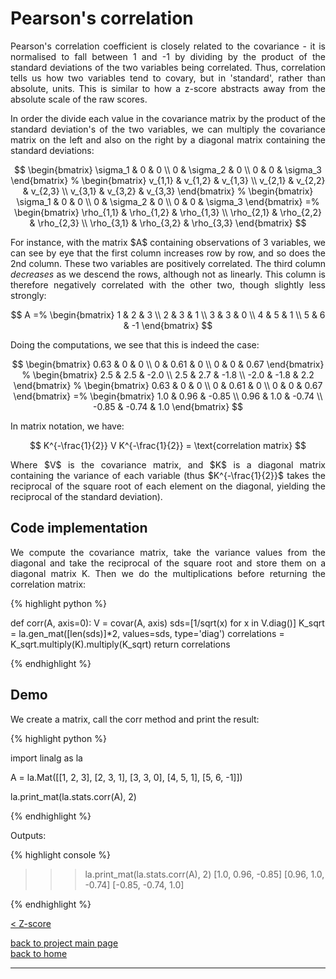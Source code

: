 # Pearson's correlation 
<div style="text-align: justify">
<p> Pearson's correlation coefficient is closely related to the covariance - it
is normalised to fall between 1 and -1 by dividing by the product of the
standard deviations of the two variables being correlated. Thus, correlation
tells us how two variables tend to covary, but in 'standard', rather than
absolute, units. This is similar to how a z-score abstracts away from the
absolute scale of the raw scores. </p>

<p> In order the divide each value in the covariance matrix by the product of
the standard deviation's of the two variables, we can multiply the covariance
matrix on the left and also on the right by a diagonal matrix containing the
standard deviations:</p>
</div>

$$
\begin{bmatrix}
    \sigma_1 & 0 & 0 \\
    0 & \sigma_2 & 0 \\
    0 & 0 & \sigma_3
\end{bmatrix}
%
\begin{bmatrix}
    v_{1,1} & v_{1,2} & v_{1,3} \\
    v_{2,1} & v_{2,2} & v_{2,3} \\
    v_{3,1} & v_{3,2} & v_{3,3}
\end{bmatrix}
%
\begin{bmatrix}
    \sigma_1 & 0 & 0 \\
    0 & \sigma_2 & 0 \\
    0 & 0 & \sigma_3
\end{bmatrix}
=%
\begin{bmatrix}
    \rho_{1,1} & \rho_{1,2} & \rho_{1,3} \\
    \rho_{2,1} & \rho_{2,2} & \rho_{2,3} \\
    \rho_{3,1} & \rho_{3,2} & \rho_{3,3}
\end{bmatrix}
$$

<div style="text-align: justify">
<p> For instance, with the matrix $A$ containing observations of 3 variables,
we can see by eye that the first column increases row by row, and so does the
2nd column. These two variables are positively correlated. The third column
<i>decreases</i> as we descend the rows, although not as linearly. This column
is therefore negatively correlated with the other two, though slightly less
strongly: </p>
</div>

$$
A =%
\begin{bmatrix}
    1 & 2 & 3 \\
    2 & 3 & 1 \\
    3 & 3 & 0 \\
    4 & 5 & 1 \\
    5 & 6 & -1
\end{bmatrix}
$$

<div style="text-align: justify">
<p>Doing the computations, we see that this is indeed the case:</p>
</div>

$$
\begin{bmatrix}
    0.63 & 0 & 0 \\
    0 & 0.61 & 0 \\
    0 & 0 & 0.67
\end{bmatrix}
%
\begin{bmatrix}
    2.5 & 2.5 & -2.0 \\
    2.5 & 2.7 & -1.8 \\
    -2.0 & -1.8 & 2.2
\end{bmatrix}
%
\begin{bmatrix}
    0.63 & 0 & 0 \\
    0 & 0.61 & 0 \\
    0 & 0 & 0.67
\end{bmatrix}
=%
\begin{bmatrix}
    1.0 & 0.96 & -0.85 \\
    0.96 & 1.0 & -0.74 \\
    -0.85 & -0.74 & 1.0
\end{bmatrix}
$$

<div style="text-align: justify">
<p>In matrix notation, we have:</p>
</div>

$$
K^{-\frac{1}{2}} V K^{-\frac{1}{2}} = \text{correlation matrix}
$$

<div style="text-align: justify">
<p>Where $V$ is the covariance matrix, and $K$ is a diagonal matrix containing
the variance of each variable (thus $K^{-\frac{1}{2}}$ takes the reciprocal of
the square root of each element on the diagonal, yielding the reciprocal of the
standard deviation).</p>
</div>

## Code implementation
<div style="text-align: justify">
<p>We compute the covariance matrix, take the variance values from the diagonal
and take the reciprocal of the square root and store them on a diagonal matrix
K. Then we do the multiplications before returning the correlation matrix:</p>
</div>

{% highlight python %}

def corr(A, axis=0):
    V = covar(A, axis)
    sds=[1/sqrt(x) for x in V.diag()]
    K_sqrt = la.gen_mat([len(sds)]*2, values=sds, type='diag')
    correlations = K_sqrt.multiply(K).multiply(K_sqrt)
    return correlations

{% endhighlight %}

## Demo

<div style="text-align: justify">
<p>We create a matrix, call the corr method and print the result:</p>
</div>

{% highlight python %}

import linalg as la

A = la.Mat([[1, 2, 3],
            [2, 3, 1],
            [3, 3, 0],
            [4, 5, 1],
            [5, 6, -1]])

la.print_mat(la.stats.corr(A), 2)

{% endhighlight %}

Outputs:

{% highlight console %}

>>> la.print_mat(la.stats.corr(A), 2)
[1.0, 0.96, -0.85]
[0.96, 1.0, -0.74]
[-0.85, -0.74, 1.0]

{% endhighlight %}


[< Z-score](./zscore.md)

[back to project main page](./stats_from_scratch.md)\
[back to home](../index.md)

---
<script src="https://utteranc.es/client.js"
        repo="Matt-A-Bennett/Matt-A-Bennett.github.io"
        issue-term="https://matt-a-bennett.github.io/stats_from_scratch/correlation.html"
        theme="github-light"
        crossorigin="anonymous"
        async>
</script>

